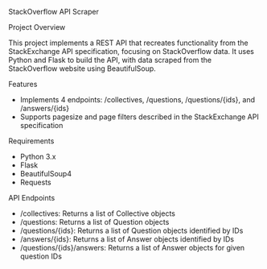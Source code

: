 StackOverflow API Scraper

Project Overview

This project implements a REST API that recreates functionality from the StackExchange API specification, focusing on StackOverflow data. It uses Python and Flask to build the API, with data scraped from the StackOverflow website using BeautifulSoup.

Features

- Implements 4 endpoints: /collectives, /questions, /questions/{ids}, and /answers/{ids}
- Supports pagesize and page filters described in the StackExchange API specification

Requirements

- Python 3.x
- Flask
- BeautifulSoup4
- Requests

API Endpoints

- /collectives: Returns a list of Collective objects
- /questions: Returns a list of Question objects
- /questions/{ids}: Returns a list of Question objects identified by IDs
- /answers/{ids}: Returns a list of Answer objects identified by IDs
- /questions/{ids}/answers: Returns a list of Answer objects for given question IDs

